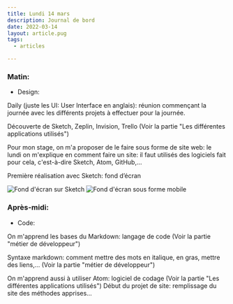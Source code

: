 ```yaml
---
title: Lundi 14 mars
description: Journal de bord
date: 2022-03-14
layout: article.pug
tags:
  - articles

---
```

### Matin:
* Design:

Daily (juste les UI: User Interface en anglais): réunion commençant la journée avec les différents projets à effectuer pour la journée.

Découverte de Sketch, Zeplin, Invision, Trello (Voir la partie "Les différentes applications utilisés")

Pour mon stage, on m'a proposer de le faire sous forme de site web: le lundi on m'explique en comment faire un site: il faut utilisés des logiciels fait pour cela, c'est-à-dire Sketch, Atom, GitHub,...

Première réalisation avec Sketch: fond d’écran

![Fond d'écran sur Sketch](/assets/Fonddecransketch.jpeg)
![Fond d'écran sous forme mobile](/assets/Fonddecran.jpeg)

### Après-midi:

* Code:

On m'apprend les bases du Markdown: langage de code (Voir la partie "métier de développeur")

Syntaxe markdown: comment mettre des mots en italique, en gras, mettre des liens,… (Voir la partie "métier de développeur")

On m'apprend aussi à utiliser Atom: logiciel de codage (Voir la partie "Les différentes applications utilisés")
Début du projet de site: remplissage du site des méthodes apprises…
